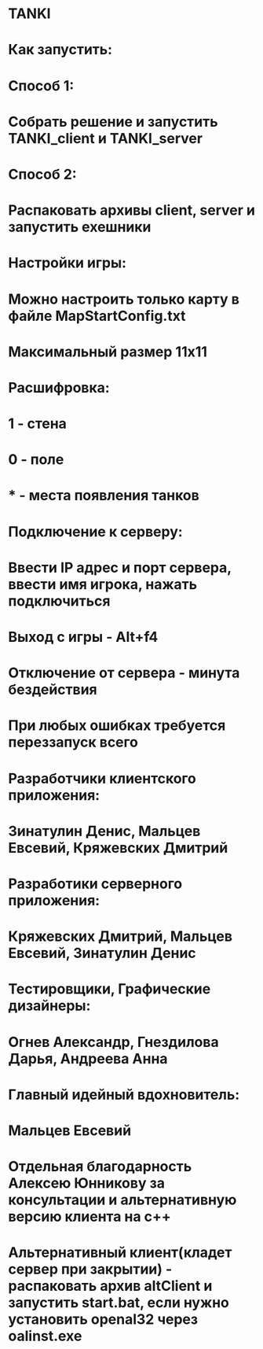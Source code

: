 # TANKI

# Как запустить:
# Способ 1:
#    Собрать решение и запустить TANKI_client и TANKI_server
#  Способ 2:
#    Распаковать архивы client, server и запустить exeшники
#    
# Настройки игры:
#  Можно настроить только карту в файле MapStartConfig.txt
#    Максимальный размер 11х11
#    Расшифровка:
#      1 - стена
#      0 - поле
#      * - места появления танков
#
# Подключение к серверу:
#  Ввести IP адрес и порт сервера, ввести имя игрока, нажать подключиться
#
# Выход с игры - Alt+f4
# Отключение от сервера - минута бездействия
# При любых ошибках требуется переззапуск всего
#
# Разработчики клиентского приложения:
#  Зинатулин Денис, Мальцев Евсевий, Кряжевских Дмитрий
# Разработики серверного приложения:
#  Кряжевских Дмитрий, Мальцев Евсевий, Зинатулин Денис
# Тестировщики, Графические дизайнеры:
#  Огнев Александр, Гнездилова Дарья, Андреева Анна
# Главный идейный вдохновитель:
#  Мальцев Евсевий
# Отдельная благодарность Алексею Юнникову за консультации и альтернативную версию клиента на с++
# Альтернативный клиент(кладет сервер при закрытии) - распаковать архив altClient и запустить start.bat, если нужно установить openal32 через oalinst.exe
